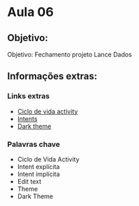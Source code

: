 # Aula 06

## Objetivo:
Objetivo:  Fechamento projeto Lance Dados

## Informações extras:

### Links extras
- [Ciclo de vida activity](https://developer.android.com/guide/components/activities/activity-lifecycle?hl=pt-br)
- [Intents](https://www.youtube.com/watch?v=4AG-h-zoY4g)
- [Dark theme](https://developer.android.com/guide/topics/ui/look-and-feel/darktheme#:~:text=There%20are%20three%20ways%20to,notification%20tray%20(once%20enabled).)

### Palavras chave
- Ciclo de Vida Activity
- Intent explícita
- Intent implícita
- Edit text
- Theme
- Dark Theme

